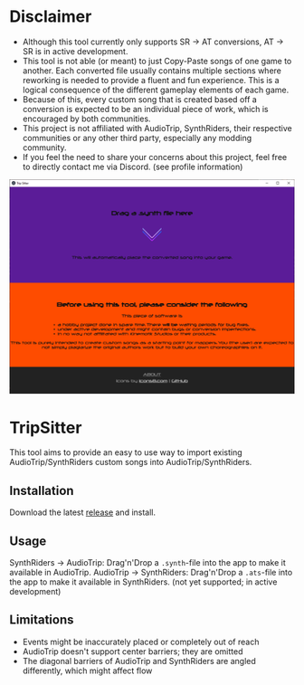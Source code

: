 # Disclaimer
* Although this tool currently only supports SR -> AT conversions, AT -> SR is in active development.
* This tool is not able (or meant) to just Copy-Paste songs of one game to another. Each converted file usually contains multiple sections where reworking is needed to provide a fluent and fun experience. This is a logical consequence of the different gameplay elements of each game.
* Because of this, every custom song that is created based off a conversion is expected to be an individual piece of work, which is encouraged by both communities.
* This project is not affiliated with AudioTrip, SynthRiders, their respective communities or any other third party, especially any modding community.
* If you feel the need to share your concerns about this project, feel free to directly contact me via Discord. (see profile information)

![defaultView](https://github.com/Blogshot/trip-sitter/blob/master/defaultView.png)

# TripSitter
This tool aims to provide an easy to use way to import existing AudioTrip/SynthRiders custom songs into AudioTrip/SynthRiders.

## Installation
Download the latest [release](https://github.com/Blogshot/trip-sitter/releases) and install.

## Usage
SynthRiders -> AudioTrip: Drag'n'Drop a `.synth`-file into the app to make it available in AudioTrip.
AudioTrip -> SynthRiders: Drag'n'Drop a `.ats`-file into the app to make it available in SynthRiders. (not yet supported; in active development)

## Limitations
* Events might be inaccurately placed or completely out of reach
* AudioTrip doesn't support center barriers; they are omitted
* The diagonal barriers of AudioTrip and SynthRiders are angled differently, which might affect flow
